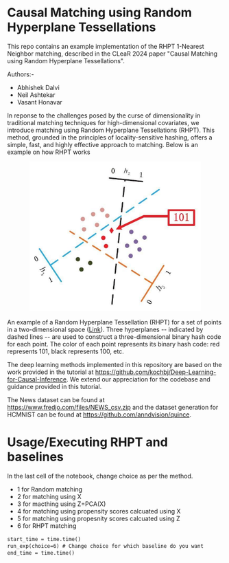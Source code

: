# Causal Matching using Random Hyperplane Tessellations
This repo contains an example implementation of the RHPT 1-Nearest Neighbor matching, described in the CLeaR 2024 paper "Causal Matching using Random Hyperplane Tessellations".

Authors:- 
- Abhishek Dalvi
- Neil Ashtekar
- Vasant Honavar

In reponse to the challenges posed by the curse of dimensionality in traditional matching techniques for high-dimensional covariates, we introduce matching using Random Hyperplane Tessellations (RHPT). This method, grounded in the principles of locality-sensitive hashing, offers a simple, fast, and highly effective approach to matching. Below is an example on how RHPT works

<p align="center">
  <img src="Hyperplane_image.jpg" alt="Your Image" width="400"/>
</p>


An example of a Random Hyperplane
Tessellation (RHPT) for a set of points in a two-dimensional space ([Link](https://medium.com/@LightOnIO/efficient-neural-networks-training-through-locality-sensitive-hashing-93dc37077a89)). Three hyperplanes -- indicated by dashed lines -- are used to construct a three-dimensional binary hash code for each point. The color of each point represents its binary hash code: red represents 101, black represents 100, etc.


The deep learning methods implemented in this repository are based on the work provided in the tutorial at https://github.com/kochbj/Deep-Learning-for-Causal-Inference. We extend our appreciation for the codebase and guidance provided in this tutorial.

The News dataset can be found at https://www.fredjo.com/files/NEWS_csv.zip and the dataset generation for HCMNIST can be found at https://github.com/anndvision/quince.

# Usage/Executing RHPT and baselines
In the last cell of the notebook, change choice as per the method. 
- 1 for Random matching
- 2 for matching using X
- 3 for macthing using Z=PCA(X)
- 4 for matching using propensity scores calcuated using X
- 5 for matching using propesnity scores calcuated using Z
- 6 for RHPT matching
```
start_time = time.time()
run_exp(choice=6) # Change choice for which baseline do you want
end_time = time.time()
```
